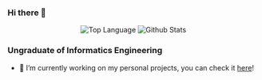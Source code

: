 ### Hi there 👋

<p align="center">
  <img alt="Top Language" src="https://github-readme-stats.vercel.app/api/top-langs/?username=AhmadTaufiqR&layout=compact&show_icons=true&hide_border=true&bg_color=000000&hide=commits&icon_color=4C566A&title_color=CB9C07&text_color=D1A20F&langs_count=8" />   
  <img alt="Github Stats" src="https://github-readme-stats.vercel.app/api?username=AhmadTaufiqR&show_icons=true&hide_border=true&bg_color=000000&hide=commits&icon_color=4C566A&title_color=CB9C07&text_color=D1A20F" />
</p>
  
### Ungraduate of Informatics Engineering
- 🔭 I’m currently working on my personal projects, you can check it [here](http://taufiq-ridhoi.my.id)!
<!-- - 📫 You can reach me at my LinkedIn [@alftridev](https://www.linkedin.com/in/alftridev/) -->
